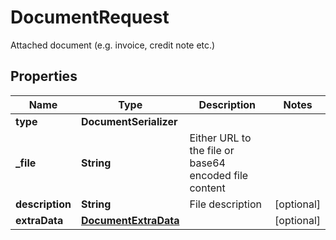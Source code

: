 

# DocumentRequest

Attached document (e.g. invoice, credit note etc.)

## Properties

| Name | Type | Description | Notes |
|------------ | ------------- | ------------- | -------------|
|**type** | **DocumentSerializer** |  |  |
|**_file** | **String** | Either URL to the file or base64 encoded file content |  |
|**description** | **String** | File description |  [optional] |
|**extraData** | [**DocumentExtraData**](DocumentExtraData.md) |  |  [optional] |




